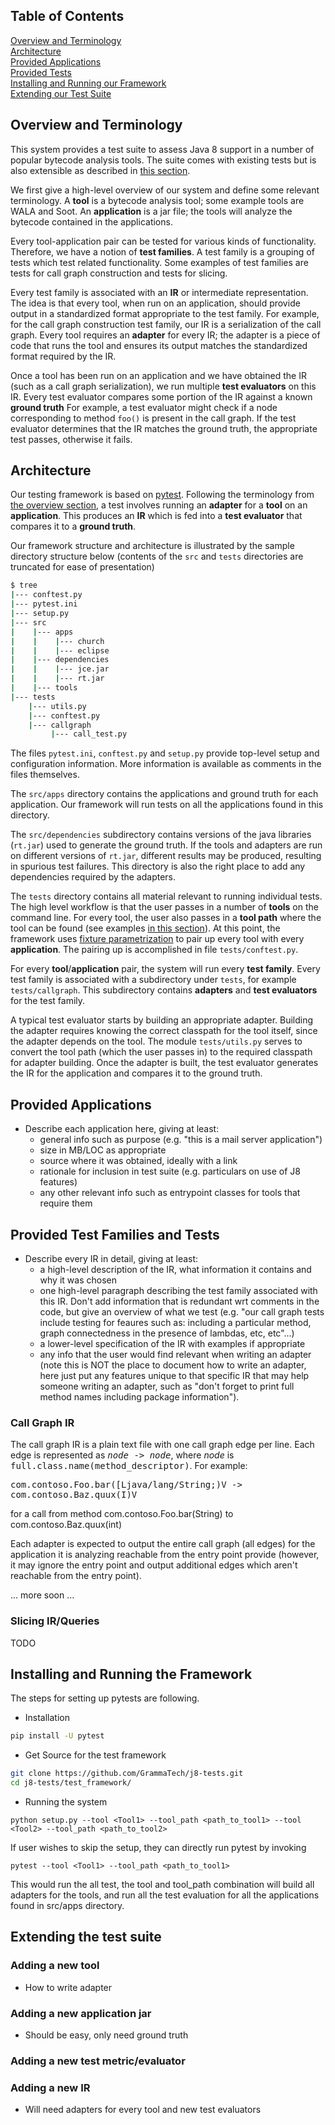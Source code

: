 ## Table of Contents
[Overview and Terminology](#overview)   
[Architecture](#architecture)     
[Provided Applications](#provided-applications)    
[Provided Tests](#provided-tests)  
[Installing and Running our Framework](#setup)  
[Extending our Test Suite](#extending)  

<a name="overview"/> 

## Overview and Terminology

This system provides a test suite to assess Java 8 support in a number of popular bytecode analysis tools. The suite comes with existing tests but is also extensible as described in [this section](#extending).

We first give a high-level overview of our system and define some relevant terminology. A **tool** is a bytecode analysis tool; some example tools are WALA and Soot. An **application** is a jar file; the tools will analyze the bytecode contained in the applications.

Every tool-application pair can be tested for various kinds of functionality. Therefore, we have a notion of **test families**. A test family is a grouping of tests which test related functionality. Some examples of test families are tests for call graph construction and tests for slicing.

Every test family is associated with an **IR** or intermediate representation. The idea is that every tool, when run on an application, should provide output in a standardized format appropriate to the test family. For example, for the call graph construction test family, our IR is a serialization of the call graph. Every tool requires an **adapter** for every IR; the adapter is a piece of code that runs the tool and ensures its output matches the standardized format required by the IR.

Once a tool has been run on an application and we have obtained the IR (such as a call graph serialization), we run multiple **test evaluators** on this IR. Every test evaluator compares some portion of the IR against a known **ground truth** For example, a test evaluator might check if a node corresponding to method `foo()` is present in the call graph. If the test evaluator determines that the IR matches the ground truth, the appropriate test passes, otherwise it fails.

<a name="architecture"/>

## Architecture

Our testing framework is based on  [pytest](https://docs.pytest.org/en/latest/). Following the terminology from [the overview section](#overview), a test involves running an **adapter** for a **tool** on an **application**. This produces an **IR** which is fed into a **test evaluator** that compares it to a **ground truth**.

Our framework structure and architecture is illustrated by the sample directory structure below (contents of the `src` and `tests` directories are truncated for ease of presentation)
```bash
$ tree
|--- conftest.py
|--- pytest.ini
|--- setup.py
|--- src
|    |--- apps
|    |    |--- church
|    |    |--- eclipse
|    |--- dependencies
|    |    |--- jce.jar
|    |    |--- rt.jar
|    |--- tools
|--- tests
    |--- utils.py
    |--- conftest.py
    |--- callgraph
         |--- call_test.py
```

The files `pytest.ini`, `conftest.py` and `setup.py` provide top-level setup and configuration information. More information is available as comments in the files themselves.

The `src/apps` directory contains the applications and ground truth for each application. Our framework will run tests on all the applications found in this directory.

The `src/dependencies` subdirectory contains versions of the java libraries (`rt.jar`) used to generate the ground truth. If the tools and adapters are run on different versions of `rt.jar`, different results may be produced, resulting in spurious test failures. This directory is also the right place to add any dependencies required by the adapters.

The `tests` directory contains all material relevant to running individual tests. The high level workflow is that the user passes in a number of **tools** on the command line. For every tool, the user also passes in a **tool path** where the tool can be found (see examples [in this section](#setup)). At this point, the framework uses [fixture parametrization](https://docs.pytest.org/en/latest/parametrize.html) to pair up every tool with every **application**. The pairing up is accomplished in file `tests/conftest.py`. 

For every **tool**/**application** pair, the system will run every **test family**. Every test family is associated with a subdirectory under `tests`, for example `tests/callgraph`. This subdirectory contains **adapters** and **test evaluators** for the test family.

A typical  test evaluator starts by building an appropriate adapter. Building the adapter requires knowing the correct classpath for the tool itself, since the adapter depends on the tool. The module `tests/utils.py` serves to convert the tool path (which the user passes in) to the required classpath for adapter building. Once the adapter is built, the test evaluator generates the IR for the application and compares it to the ground truth.

<a name="provided-applications"/> 

## Provided Applications

* Describe each application here, giving at least:
  * general info such as purpose (e.g. "this is a mail server application")
  * size in MB/LOC as appropriate
  * source where it was obtained, ideally with a link
  * rationale for inclusion in test suite (e.g. particulars on use of J8 features)
  * any other relevant info such as entrypoint classes for tools that require them

<a name="provided-tests"/> 

## Provided Test Families and Tests

* Describe every IR in detail, giving at least:
  * a high-level description of the IR, what information it contains and why it was chosen
  * one high-level paragraph describing the test family associated with this IR. Don't add information that is redundant wrt comments in the code, but give an overview of what we test (e.g. "our call graph tests include testing for feaures such as: including a particular method, graph connectedness in the presence of lambdas, etc, etc"...)
  * a lower-level specification of the IR with examples if appropriate
  * any info that the user would find relevant when writing an adapter (note this is NOT the place to document how to write an adapter, here just put any features unique to that specific IR that may help someone writing an adapter, such as "don't forget to print full method names including package information").

### Call Graph IR

The call graph IR is a plain text file with one call graph edge per line. Each edge is represented as <tt>_node_ -> _node_</tt>, where _node_ is <tt>full.class.name(method_descriptor)</tt>. For example:

<tt>com.contoso.Foo.bar([Ljava/lang/String;)V -> com.contoso.Baz.quux(I)V</tt>

for a call from method com.contoso.Foo.bar(String) to com.contoso.Baz.quux(int)

Each adapter is expected to output the entire call graph (all edges) for the
application it is analyzing reachable from the entry point provide (however,
it may ignore the entry point and output additional edges which aren't
reachable from the entry point).

... more soon ...

### Slicing IR/Queries

TODO

<a name="setup"/>

## Installing and Running the Framework

The steps for setting up pytests are following.

* Installation
```bash
pip install -U pytest
```

* Get Source for the test framework
```bash
git clone https://github.com/GrammaTech/j8-tests.git
cd j8-tests/test_framework/
```

* Running the system
```
python setup.py --tool <Tool1> --tool_path <path_to_tool1> --tool <Tool2> --tool_path <path_to_tool2>
```
If user wishes to skip the setup, they can directly run pytest by invoking
```
pytest --tool <Tool1> --tool_path <path_to_tool1>
```

This would run the all test, the tool and tool_path combination will build all adapters for the tools, and run all the test evaluation for all the applications found in src/apps directory. 

<a name="extending"/>

## Extending the test suite

### Adding a new tool
* How to write adapter

### Adding a new application jar
* Should be easy, only need ground truth

### Adding a new test metric/evaluator

### Adding a new IR 
* Will need adapters for every tool and new test evaluators
